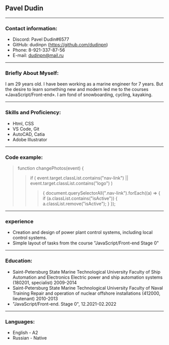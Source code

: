 ## Pavel Dudin
***
###  Contact information:
* Discord: Pavel Dudin#6577 
* GitHub: dudinpn (<https://github.com/dudinpn>)
* Phone: 8-921-337-87-56
* E-mail: <dudinpn@mail.ru>
***
### Briefly About Myself:
I am 29 years old. I have been working as a marine engineer for 7 years. But the desire to learn something new and modern led me to the courses «JavaScript/Front-end». I am fond of snowboarding, cycling, kayaking.
***
### Skills and Proficiency:
* Html, CSS
* VS Code, Git
* AutoCAD, Catia
* Adobe Illustrator
***
### Code example:
> function changePhotos(event) {
>>  if (
>>    event.target.classList.contains("nav-link") ||
>>    event.target.classList.contains("logo")
>>  ) 
>>>   { document.querySelectorAll(".nav-link").forEach((a) => {
>>>     if (a.classList.contains("isActive")) {
>>>        a.classList.remove("isActive");
>>>     }
>>>    });
***
### experience
+ Creation and design of power plant control systems, including local control systems.
+ Simple layout of tasks from the course "JavaScript/Front-end Stage 0"
***
### Education:
+ Saint-Petersburg State Marine Technological University
Faculty of Ship Automation and Electronics
Electric power and ship automation systems (180201, specialist)
2009-2014
+ Saint-Petersburg State Marine Technological University
Faculty of Naval Training
Repair and operation of nuclear offshore installations (412000, lieutenant)
2010-2013
+ "JavaScript/Front-end. Stage 0", 12.2021-02.2022
***
### Languages:
* English - A2
* Russian - Native
